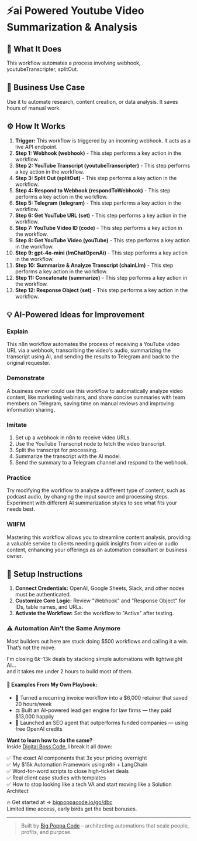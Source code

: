 # ⚡ai Powered Youtube Video Summarization & Analysis

## 🚀 What It Does
This workflow automates a process involving webhook, youtubeTranscripter, splitOut.

## 💼 Business Use Case
Use it to automate research, content creation, or data analysis. It saves hours of manual work.

## ⚙️ How It Works
1.  **Trigger:** This workflow is triggered by an incoming webhook. It acts as a live API endpoint.
2. **Step 1: Webhook (webhook)** - This step performs a key action in the workflow.
3. **Step 2: YouTube Transcript (youtubeTranscripter)** - This step performs a key action in the workflow.
4. **Step 3: Split Out (splitOut)** - This step performs a key action in the workflow.
5. **Step 4: Respond to Webhook (respondToWebhook)** - This step performs a key action in the workflow.
6. **Step 5: Telegram (telegram)** - This step performs a key action in the workflow.
7. **Step 6: Get YouTube URL (set)** - This step performs a key action in the workflow.
8. **Step 7: YouTube Video ID (code)** - This step performs a key action in the workflow.
9. **Step 8: Get YouTube Video (youTube)** - This step performs a key action in the workflow.
10. **Step 9: gpt-4o-mini (lmChatOpenAi)** - This step performs a key action in the workflow.
11. **Step 10: Summarize & Analyze Transcript (chainLlm)** - This step performs a key action in the workflow.
12. **Step 11: Concatenate (summarize)** - This step performs a key action in the workflow.
13. **Step 12: Response Object (set)** - This step performs a key action in the workflow.

## 💡 AI-Powered Ideas for Improvement
### Explain
This n8n workflow automates the process of receiving a YouTube video URL via a webhook, transcribing the video's audio, summarizing the transcript using AI, and sending the results to Telegram and back to the original requester.

### Demonstrate
A business owner could use this workflow to automatically analyze video content, like marketing webinars, and share concise summaries with team members on Telegram, saving time on manual reviews and improving information sharing.

### Imitate
1. Set up a webhook in n8n to receive video URLs.
2. Use the YouTube Transcript node to fetch the video transcript.
3. Split the transcript for processing.
4. Summarize the transcript with the AI model.
5. Send the summary to a Telegram channel and respond to the webhook.

### Practice
Try modifying the workflow to analyze a different type of content, such as podcast audio, by changing the input source and processing steps. Experiment with different AI summarization styles to see what fits your needs best.

### WIIFM
Mastering this workflow allows you to streamline content analysis, providing a valuable service to clients needing quick insights from video or audio content, enhancing your offerings as an automation consultant or business owner.

## 🔧 Setup Instructions
1. **Connect Credentials:** OpenAI, Google Sheets, Slack, and other nodes must be authenticated.
2. **Customize Core Logic:** Review "Webhook" and "Response Object" for IDs, table names, and URLs.
3. **Activate the Workflow:** Set the workflow to "Active" after testing.

### ⚠️ Automation Ain’t the Same Anymore

Most builders out here are stuck doing $500 workflows and calling it a win.  
That’s not the move.  

I'm closing $6k–$13k deals by stacking simple automations with lightweight AI...  
and it takes me under 2 hours to build most of them.

#### 🧠 Examples From My Own Playbook:
- 🔁 Turned a recurring invoice workflow into a $6,000 retainer that saved 20 hours/week  
- ⚖️ Built an AI-powered lead gen engine for law firms — they paid $13,000 happily  
- 🚀 Launched an SEO agent that outperforms funded companies — using free OpenAI credits  

**Want to learn how to do the same?**  
Inside [Digital Boss Code](https://bigpoppacode.io/go/dbc), I break it all down:

✅ The exact AI components that 3x your pricing overnight  
✅ My $15k Automation Framework using n8n + LangChain  
✅ Word-for-word scripts to close high-ticket deals  
✅ Real client case studies with templates  
✅ How to stop looking like a tech VA and start moving like a Solution Architect  

🔥 Get started at → [bigpoppacode.io/go/dbc](https://bigpoppacode.io/go/dbc)  
Limited time access, early birds get the best bonuses.

---
> Built by [Big Poppa Code](https://bigpoppacode.io) – architecting automations that scale people, profits, and purpose.
